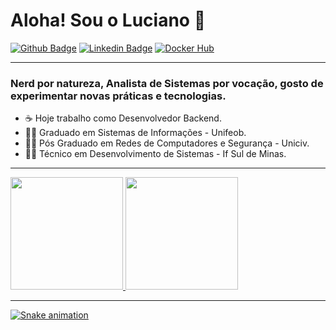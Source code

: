 # Aloha! Sou o Luciano 👋

[![Github Badge](https://img.shields.io/badge/-Github-000?style=flat-square&logo=Github&logoColor=white&link=https://github.com/lucianoromero)](https://github.com/lucianoromero)
[![Linkedin Badge](https://img.shields.io/badge/-LinkedIn-blue?style=flat-square&logo=Linkedin&logoColor=white&link=https://www.linkedin.com/in/lucianoromero/)](https://www.linkedin.com/in/luciano-luiz-romero-6818bbb3//)
[![Docker Hub](https://img.shields.io/badge/-Docker-black?style=flat-square&logo=docker)](https://hub.docker.com/u/lucianoromero)
***
### Nerd por natureza, Analista de Sistemas por vocação, gosto de experimentar novas práticas e tecnologias. 
* ☕ Hoje trabalho como Desenvolvedor Backend.
* 👨‍🎓 Graduado em Sistemas de Informações - Unifeob.
* 👨‍🎓 Pós Graduado em Redes de Computadores e Segurança - Uniciv. 
* 👨‍🎓 Técnico em Desenvolvimento de Sistemas - If Sul de Minas. 
***
<div>
<a href="https://github.com/lucianoromero">
<img height="180em" src="https://github-readme-stats.vercel.app/api/top-langs/?username=lucianoromero&layout=compact&langs_count=7&theme=dracula"/>
<img height="180em" src="https://github-readme-stats.vercel.app/api?username=lucianoromero&show_icons=true&theme=dracula&include_all_commits=true&count_private=true"/>
</div>

***
![Snake animation](https://github.com/lucianoromero/lucianoromero/blob/output/github-contribution-grid-snake.svg)
 
